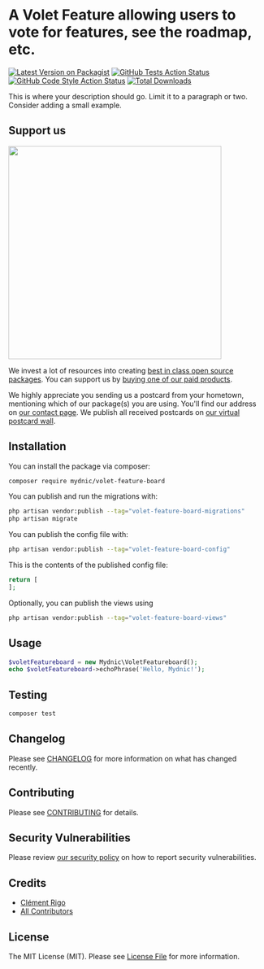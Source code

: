# A Volet Feature allowing users to vote for features, see the roadmap, etc.

[![Latest Version on Packagist](https://img.shields.io/packagist/v/mydnic/volet-feature-board.svg?style=flat-square)](https://packagist.org/packages/mydnic/volet-feature-board)
[![GitHub Tests Action Status](https://img.shields.io/github/actions/workflow/status/mydnic/volet-feature-board/run-tests.yml?branch=main&label=tests&style=flat-square)](https://github.com/mydnic/volet-feature-board/actions?query=workflow%3Arun-tests+branch%3Amain)
[![GitHub Code Style Action Status](https://img.shields.io/github/actions/workflow/status/mydnic/volet-feature-board/fix-php-code-style-issues.yml?branch=main&label=code%20style&style=flat-square)](https://github.com/mydnic/volet-feature-board/actions?query=workflow%3A"Fix+PHP+code+style+issues"+branch%3Amain)
[![Total Downloads](https://img.shields.io/packagist/dt/mydnic/volet-feature-board.svg?style=flat-square)](https://packagist.org/packages/mydnic/volet-feature-board)

This is where your description should go. Limit it to a paragraph or two. Consider adding a small example.

## Support us

[<img src="https://github-ads.s3.eu-central-1.amazonaws.com/volet-feature-board.jpg?t=1" width="419px" />](https://spatie.be/github-ad-click/volet-feature-board)

We invest a lot of resources into creating [best in class open source packages](https://spatie.be/open-source). You can support us by [buying one of our paid products](https://spatie.be/open-source/support-us).

We highly appreciate you sending us a postcard from your hometown, mentioning which of our package(s) you are using. You'll find our address on [our contact page](https://spatie.be/about-us). We publish all received postcards on [our virtual postcard wall](https://spatie.be/open-source/postcards).

## Installation

You can install the package via composer:

```bash
composer require mydnic/volet-feature-board
```

You can publish and run the migrations with:

```bash
php artisan vendor:publish --tag="volet-feature-board-migrations"
php artisan migrate
```

You can publish the config file with:

```bash
php artisan vendor:publish --tag="volet-feature-board-config"
```

This is the contents of the published config file:

```php
return [
];
```

Optionally, you can publish the views using

```bash
php artisan vendor:publish --tag="volet-feature-board-views"
```

## Usage

```php
$voletFeatureboard = new Mydnic\VoletFeatureboard();
echo $voletFeatureboard->echoPhrase('Hello, Mydnic!');
```

## Testing

```bash
composer test
```

## Changelog

Please see [CHANGELOG](CHANGELOG.md) for more information on what has changed recently.

## Contributing

Please see [CONTRIBUTING](CONTRIBUTING.md) for details.

## Security Vulnerabilities

Please review [our security policy](../../security/policy) on how to report security vulnerabilities.

## Credits

- [Clément Rigo](https://github.com/mydnic)
- [All Contributors](../../contributors)

## License

The MIT License (MIT). Please see [License File](LICENSE.md) for more information.
